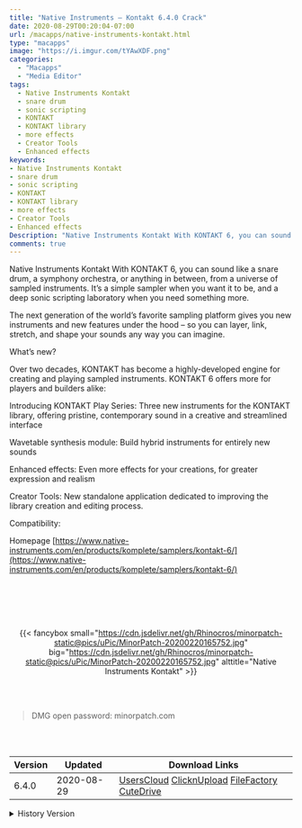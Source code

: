 ```yaml
---
title: "Native Instruments – Kontakt 6.4.0 Crack"
date: 2020-08-29T00:20:04-07:00
url: /macapps/native-instruments-kontakt.html
type: "macapps"
image: "https://i.imgur.com/tYAwXDF.png"
categories:
  - "Macapps"
  - "Media Editor"
tags:
  - Native Instruments Kontakt
  - snare drum
  - sonic scripting
  - KONTAKT
  - KONTAKT library
  - more effects
  - Creator Tools
  - Enhanced effects
keywords:
- Native Instruments Kontakt
- snare drum
- sonic scripting
- KONTAKT
- KONTAKT library
- more effects
- Creator Tools
- Enhanced effects
Description: "Native Instruments Kontakt With KONTAKT 6, you can sound like a snare drum, a symphony orchestra, or anything in between, from a universe of sampled instruments. It’s a simple sampler when you want it to be, and a deep sonic scripting laboratory when you need something more."
comments: true
---
```


Native Instruments Kontakt With KONTAKT 6, you can sound like a snare drum, a symphony orchestra, or anything in between, from a universe of sampled instruments. It’s a simple sampler when you want it to be, and a deep sonic scripting laboratory when you need something more.

The next generation of the world’s favorite sampling platform gives you new instruments and new features under the hood – so you can layer, link, stretch, and shape your sounds any way you can imagine.

What’s new?

Over two decades, KONTAKT has become a highly-developed engine for creating and playing sampled instruments. KONTAKT 6 offers more for players and builders alike:

Introducing KONTAKT Play Series: Three new instruments for the KONTAKT library, offering pristine, contemporary sound in a creative and streamlined interface

Wavetable synthesis module: Build hybrid instruments for entirely new sounds

Enhanced effects: Even more effects for your creations, for greater expression and realism

Creator Tools: New standalone application dedicated to improving the library creation and editing process.

Compatibility:

Homepage [https://www.native-instruments.com/en/products/komplete/samplers/kontakt-6/](https://www.native-instruments.com/en/products/komplete/samplers/kontakt-6/)

<br/>
<br/>
<script async src="https://pagead2.googlesyndication.com/pagead/js/adsbygoogle.js"></script>
<ins class="adsbygoogle"
     style="display:block; text-align:center;"
     data-ad-layout="in-article"
     data-ad-format="fluid"
     data-ad-client="ca-pub-8746275014476192"
     data-ad-slot="5144997159"></ins>
<script>
     (adsbygoogle = window.adsbygoogle || []).push({});
</script>
<br/>
<br/>


<center>

{{< fancybox small="https://cdn.jsdelivr.net/gh/Rhinocros/minorpatch-static@pics/uPic/MinorPatch-20200220165752.jpg" big="https://cdn.jsdelivr.net/gh/Rhinocros/minorpatch-static@pics/uPic/MinorPatch-20200220165752.jpg" alttitle="Native Instruments Kontakt" >}}

</center>

<br/>
<br/>


> DMG open password: minorpatch.com

<br/>

<br/>
<div id="history_version" class="history_version">

| Version | Updated | Download Links |
| ---- | ---- | ---- |
| 6.4.0 | 2020-08-29 | [UsersCloud](https://ouo.io/wQROGxt)   [ClicknUpload](https://ouo.io/koSO85)   [FileFactory](https://ouo.io/EFyWiX)   [CuteDrive](https://ouo.io/VuqtWTE) |
<details>
<summary>History Version</summary>

| Version | Updated | Download Links |
| ---- | ---- | ---- |
| 6.3.2 | 2020-08-20 | [UsersCloud](https://ouo.io/cSrbl4)   [ClicknUpload](https://ouo.io/prb8u0)   [FileFactory](https://ouo.io/kw8EcW)   [CuteDrive](https://ouo.io/5bhJZw) |
| 6.3.1 | 2020-07-14 | [UsersCloud](https://ouo.io/i74fQq)   [ClicknUpload](https://ouo.io/iyv1qL)   [FileFactory](https://ouo.io/cy5YVM)   [CuteDrive](https://ouo.io/kLFwXF) |
| 6.2.2 | 2020-02-20 | [UsersCloud](https://ouo.io/gVpeyU)   [ClicknUpload](https://ouo.io/yY93YO)   [Mega](https://ouo.io/8KeDj4)   [CuteDrive](https://ouo.io/HGqjsGA) |
</details>

</div>
